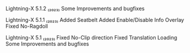 Lightning-X 5.1.2 ₍₂₀₂₃₎
Some Improvements and bugfixes

Lightning-X 5.1.1 ₍₂₀₂₃₎
Added Seatbelt 
Added Enable/Disable Info Overlay 
Fixed No-Ragdoll

Lightning-X 5.1 ₍₂₀₂₃₎
Fixed No-Clip direction 
Fixed Translation Loading 
Some Improvements and bugfixes
